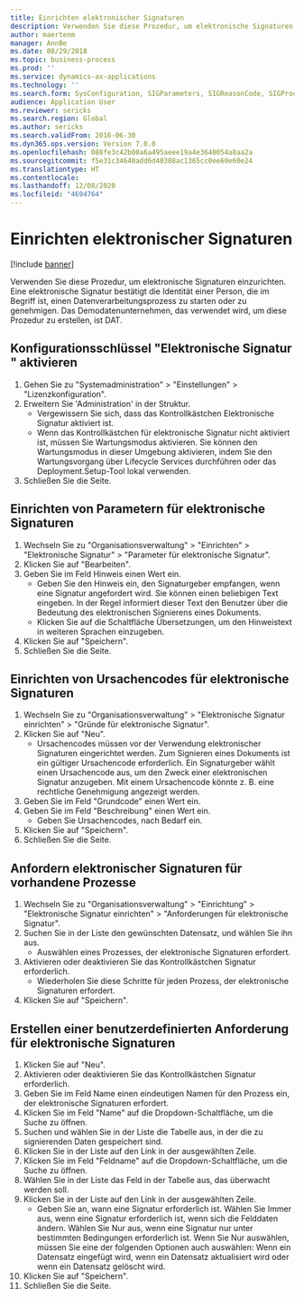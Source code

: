 ```yaml
---
title: Einrichten elektronischer Signaturen
description: Verwenden Sie diese Prozedur, um elektronische Signaturen einzurichten.
author: maertenm
manager: AnnBe
ms.date: 08/29/2018
ms.topic: business-process
ms.prod: ''
ms.service: dynamics-ax-applications
ms.technology: ''
ms.search.form: SysConfiguration, SIGParameters, SIGReasonCode, SIGProcSetup
audience: Application User
ms.reviewer: sericks
ms.search.region: Global
ms.author: sericks
ms.search.validFrom: 2016-06-30
ms.dyn365.ops.version: Version 7.0.0
ms.openlocfilehash: 088fe3c42b00a6a495aeee19a4e3640054a8aa2a
ms.sourcegitcommit: f5e31c34640add6d40308ac1365cc0ee60e60e24
ms.translationtype: HT
ms.contentlocale: 
ms.lasthandoff: 12/08/2020
ms.locfileid: "4694764"
---
```

# <a name="set-up-electronic-signatures"></a>Einrichten elektronischer Signaturen

[!include [banner](../../includes/banner.md)]

Verwenden Sie diese Prozedur, um elektronische Signaturen einzurichten. Eine elektronische Signatur bestätigt die Identität einer Person, die im Begriff ist, einen Datenverarbeitungsprozess zu starten oder zu genehmigen. Das Demodatenunternehmen, das verwendet wird, um diese Prozedur zu erstellen, ist DAT.


## <a name="enable-the-electronic-signature-configuration-key"></a>Konfigurationsschlüssel "Elektronische Signatur " aktivieren
1. Gehen Sie zu "Systemadministration" > "Einstellungen" > "Lizenzkonfiguration".
2. Erweitern Sie 'Administration' in der Struktur.
    * Vergewissern Sie sich, dass das Kontrollkästchen Elektronische Signatur aktiviert ist.  
    * Wenn das Kontrollkästchen für elektronische Signatur nicht aktiviert ist, müssen Sie Wartungsmodus aktivieren. Sie können den Wartungsmodus in dieser Umgebung aktivieren, indem Sie den Wartungsvorgang über Lifecycle Services durchführen oder das Deployment.Setup-Tool lokal verwenden.  
3. Schließen Sie die Seite.

## <a name="set-up-electronic-signature-parameters"></a>Einrichten von Parametern für elektronische Signaturen
1. Wechseln Sie zu "Organisationsverwaltung" > "Einrichten" > "Elektronische Signatur" > "Parameter für elektronische Signatur".
2. Klicken Sie auf "Bearbeiten".
3. Geben Sie im Feld Hinweis einen Wert ein.
    * Geben Sie den Hinweis ein, den Signaturgeber empfangen, wenn eine Signatur angefordert wird. Sie können einen beliebigen Text eingeben. In der Regel informiert dieser Text den Benutzer über die Bedeutung des elektronischen Signierens eines Dokuments.  
    * Klicken Sie auf die Schaltfläche Übersetzungen, um den Hinweistext in weiteren Sprachen einzugeben.  
4. Klicken Sie auf "Speichern".
5. Schließen Sie die Seite.

## <a name="set-up-reason-codes-for-electronic-signatures"></a>Einrichten von Ursachencodes für elektronische Signaturen
1. Wechseln Sie zu "Organisationsverwaltung" > "Elektronische Signatur einrichten" > "Gründe für elektronische Signatur".
2. Klicken Sie auf "Neu".
    * Ursachencodes müssen vor der Verwendung elektronischer Signaturen eingerichtet werden. Zum Signieren eines Dokuments ist ein gültiger Ursachencode erforderlich.     Ein Signaturgeber wählt einen Ursachencode aus, um den Zweck einer elektronischen Signatur anzugeben. Mit einem Ursachencode könnte z. B. eine rechtliche Genehmigung angezeigt werden.  
3. Geben Sie im Feld "Grundcode" einen Wert ein.
4. Geben Sie im Feld "Beschreibung" einen Wert ein.
    * Geben Sie Ursachencodes, nach Bedarf ein.  
5. Klicken Sie auf "Speichern".
6. Schließen Sie die Seite.

## <a name="require-electronic-signatures-for-existing-processes"></a>Anfordern elektronischer Signaturen für vorhandene Prozesse
1. Wechseln Sie zu "Organisationsverwaltung" > "Einrichtung" > "Elektronische Signatur einrichten" > "Anforderungen für elektronische Signatur".
2. Suchen Sie in der Liste den gewünschten Datensatz, und wählen Sie ihn aus.
    * Auswählen eines Prozesses, der elektronische Signaturen erfordert.  
3. Aktivieren oder deaktivieren Sie das Kontrollkästchen Signatur erforderlich.
    * Wiederholen Sie diese Schritte für jeden Prozess, der elektronische Signaturen erfordert.  
4. Klicken Sie auf "Speichern".

## <a name="create-a-custom-requirement-for-electronic-signatures"></a>Erstellen einer benutzerdefinierten Anforderung für elektronische Signaturen
1. Klicken Sie auf "Neu".
2. Aktivieren oder deaktivieren Sie das Kontrollkästchen Signatur erforderlich.
3. Geben Sie im Feld Name einen eindeutigen Namen für den Prozess ein, der elektronische Signaturen erfordert.
4. Klicken Sie im Feld "Name" auf die Dropdown-Schaltfläche, um die Suche zu öffnen.
5. Suchen und wählen Sie in der Liste die Tabelle aus, in der die zu signierenden Daten gespeichert sind.
6. Klicken Sie in der Liste auf den Link in der ausgewählten Zeile.
7. Klicken Sie im Feld "Feldname" auf die Dropdown-Schaltfläche, um die Suche zu öffnen.
8. Wählen Sie in der Liste das Feld in der Tabelle aus, das überwacht werden soll.
9. Klicken Sie in der Liste auf den Link in der ausgewählten Zeile.
    * Geben Sie an, wann eine Signatur erforderlich ist.     Wählen Sie Immer aus, wenn eine Signatur erforderlich ist, wenn sich die Felddaten ändern.     Wählen Sie Nur aus, wenn eine Signatur nur unter bestimmten Bedingungen erforderlich ist. Wenn Sie Nur auswählen, müssen Sie eine der folgenden Optionen auch auswählen: Wenn ein Datensatz eingefügt wird, wenn ein Datensatz aktualisiert wird oder wenn ein Datensatz gelöscht wird.  
10. Klicken Sie auf "Speichern".
11. Schließen Sie die Seite.


